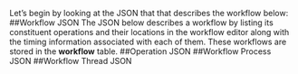 Let’s begin by looking at the JSON that that describes the workflow below:
##Workflow JSON 
The JSON below describes a workflow by listing its constituent operations and their locations in the workflow editor along with the timing information associated with each of them. These workflows are stored in the **workflow** table.
##Operation JSON
##Workflow Process JSON
##Workflow Thread JSON
